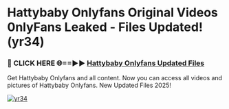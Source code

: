 # Hattybaby Onlyfans Original Videos 0nlyFans Leaked - Files Updated! (yr34)

<h3>🔴 CLICK HERE 🌐==►► <a href="https://tinyurl.com/ehrbuxhb" rel="nofollow">Hattybaby Onlyfans Updated Files</a></h3>

Get Hattybaby Onlyfans and all content. Now you can access all videos and pictures of Hattybaby Onlyfans. New Updated Files 2025!

[![yr34](https://i.imgur.com/lVYEuWS.gif)](https://tinyurl.com/ehrbuxhb)
